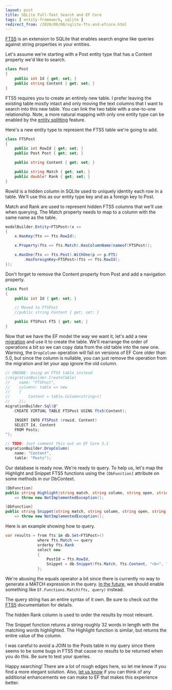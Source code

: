 ```yaml
---
layout: post
title: SQLite Full-Text Search and EF Core
tags: [ entity-framework, sqlite ]
redirect_from: /2020/09/08/sqlite-fts-and-efcore.html
---
```


[FTS5](https://www.sqlite.org/fts5.html) is an extension to SQLite that enables search engine like queries against string properties in your entities.

Let's assume we're starting with a Post entity type that has a Content property we'd like to search.

```cs
class Post
{
    public int Id { get; set; }
    public string Content { get; set; }
}
```

FTS5 requires you to create an entirely new table. I prefer leaving the existing table mostly intact and only moving the text columns that I want to search into this new table. You can link the two table with a one-to-one relationship. Note, a more natural mapping with only one entity type can be enabled by the [entity splitting](https://github.com/dotnet/efcore/issues/620) feature.

Here's a new entity type to represent the FTS5 table we're going to add.

```cs
class FTSPost
{
    public int RowId { get; set; }
    public Post Post { get; set; }

    public string Content { get; set; }

    public string Match { get; set; }
    public double? Rank { get; set; }
}
```

RowId is a hidden column in SQLite used to uniquely identity each row in a table. We'll use this as our entity type key and as a foreign key to Post.

Match and Rank are used to represent hidden FTS5 columns that we'll use when querying. The Match property needs to map to a column with the same name as the table.

```cs
modelBuilder.Entity<FTSPost>(x =>
{
    x.HasKey(fts => fts.RowId);

    x.Property(fts => fts.Match).HasColumnName(nameof(FTSPost));

    x.HasOne(fts => fts.Post).WithOne(p => p.FTS)
        .HasForeignKey<FTSPost>(fts => fts.RowId);
});
```

Don't forget to remove the Content property from Post and add a navigation property.

```cs
class Post
{
    public int Id { get; set; }

    // Moved to FTSPost
    //public string Content { get; set; }

    public FTSPost FTS { get; set; }
}
```

Now that we have the EF model the way we want it, let's add a new [migration](https://docs.microsoft.com/ef/core/managing-schemas/migrations/) and use it to create the table. We'll rearrange the order of operations a bit so we can copy data from the old table into the new one. Warning, the `DropColumn` operation will fail on versions of EF Core older than 5.0, but since the column is nullable, you can just remove the operation from the migration and let your app ignore the old column.

```cs
// UNDONE: Using an FTS5 table instead
//migrationBuilder.CreateTable(
//    name: "FTSPost",
//    columns: table => new
//    {
//        Content = table.Column<string>()
//    });
migrationBuilder.Sql(@"
    CREATE VIRTUAL TABLE FTSPost USING fts5(Content);

    INSERT INTO FTSPost (rowid, Content)
    SELECT Id, Content
    FROM Posts;
");

// TODO: Just comment this out on EF Core 3.1
migrationBuilder.DropColumn(
    name: "Content",
    table: "Posts");
```

Our database is ready now. We're ready to query. To help us, let's map the Highlight and Snippet FTS5 functions using the `[DbFunction]` attribute on some methods in our DbContext.

```cs
[DbFunction]
public string Highlight(string match, string column, string open, string close)
    => throw new NotImplementedException();

[DbFunction]
public string Snippet(string match, string column, string open, string close, string ellips, int count)
    => throw new NotImplementedException();
```

Here is an example showing how to query.

```cs
var results = from fts in db.Set<FTSPost>()
              where fts.Match == query
              orderby fts.Rank
              select new
              {
                  PostId = fts.RowId,
                  Snippet = db.Snippet(fts.Match, fts.Content, "<b>", "</b>", "...", 32)
              };
```

We're abusing the equals operator a bit since there is currently no way to generate a MATCH expression in the query. [In the future](https://github.com/dotnet/efcore/issues/4823), we should enable something like `EF.Functions.Match(fts, query)` instead.

The query string has an entire syntax of it own. Be sure to check out the [FTS5](https://www.sqlite.org/fts5.html#full_text_query_syntax) documentation for details.

The hidden Rank column is used to order the results by most relevant.

The Snippet function returns a string roughly 32 words in length with the matching words highlighted. The Highlight function is similar, but returns the entire value of the column.

I was careful to avoid a JOIN to the Posts table in my query since there seems to be some bugs in FTS5 that cause no results to be returned when you do this. Be sure to test your queries.

Happy searching! There are a lot of rough edges here, so let me know if you find a more elegant solution. Also, [let us know](https://github.com/dotnet/efcore/issues/4823) if you can think of any additional enhancements we can make to EF that makes this experience better.
